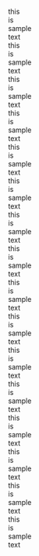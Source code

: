 this  
is  
sample  
text  
this  
is  
sample  
text  
this  
is  
sample  
text  
this  
is  
sample  
text  
this  
is  
sample  
text  
this  
is  
sample  
text  
this  
is  
sample  
text  
this  
is  
sample  
text  
this  
is  
sample  
text  
this  
is  
sample  
text  
this  
is  
sample  
text  
this  
is  
sample  
text  
this  
is  
sample  
text  
this  
is  
sample  
text  
this  
is  
sample  
text  
this  
is  
sample  
text  